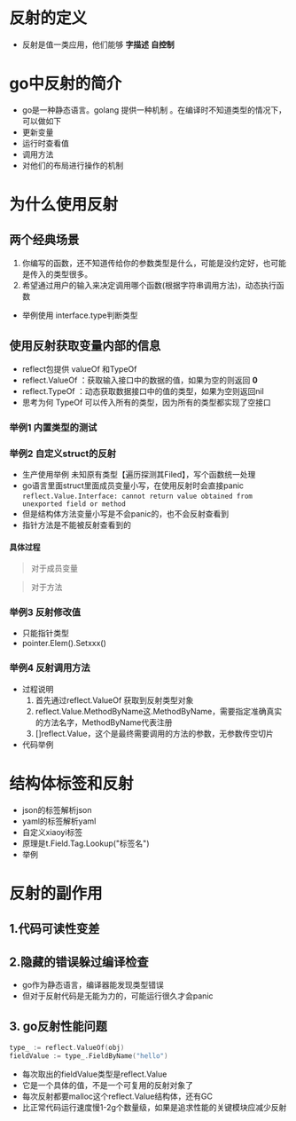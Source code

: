 # 反射的定义
- 反射是值一类应用，他们能够 **字描述**  **自控制**

# go中反射的简介
- go是一种静态语言。golang 提供一种机制 。在编译时不知道类型的情况下，可以做如下
- 更新变量
- 运行时查看值
- 调用方法
- 对他们的布局进行操作的机制




# 为什么使用反射
## 两个经典场景
1. 你编写的函数，还不知道传给你的参数类型是什么，可能是没约定好，也可能是传入的类型很多。
2. 希望通过用户的输入来决定调用哪个函数(根据字符串调用方法)，动态执行函数

- 举例使用 interface.type判断类型


## 使用反射获取变量内部的信息
- reflect包提供 valueOf 和TypeOf
- reflect.ValueOf ：获取输入接口中的数据的值，如果为空的则返回 **0**
- reflect.TypeOf ：动态获取数据接口中的值的类型，如果为空则返回nil
- 思考为何 TypeOf 可以传入所有的类型，因为所有的类型都实现了空接口

### 举例1 内置类型的测试

### 举例2 自定义struct的反射
- 生产使用举例 未知原有类型【遍历探测其Filed】，写个函数统一处理
- go语言里面struct里面成员变量小写，在使用反射时会直接panic `reflect.Value.Interface: cannot return value obtained from unexported field or method`
- 但是结构体方法变量小写是不会panic的，也不会反射查看到
- 指针方法是不能被反射查看到的

#### 具体过程
> 对于成员变量

> 对于方法



### 举例3 反射修改值
- 只能指针类型
- pointer.Elem().Setxxx()

### 举例4 反射调用方法
- 过程说明
    1. 首先通过reflect.ValueOf 获取到反射类型对象
    2. reflect.Value.MethodByName这.MethodByName，需要指定准确真实的方法名字，MethodByName代表注册
    3. []reflect.Value，这个是最终需要调用的方法的参数，无参数传空切片
- 代码举例

# 结构体标签和反射
- json的标签解析json
- yaml的标签解析yaml
- 自定义xiaoyi标签
- 原理是t.Field.Tag.Lookup("标签名")
- 举例


# 反射的副作用
## 1.代码可读性变差
## 2.隐藏的错误躲过编译检查
- go作为静态语言，编译器能发现类型错误
- 但对于反射代码是无能为力的，可能运行很久才会panic

## 3. go反射性能问题
```go
type_ := reflect.ValueOf(obj)
fieldValue := type_.FieldByName("hello")
```
- 每次取出的fieldValue类型是reflect.Value
- 它是一个具体的值，不是一个可复用的反射对象了
- 每次反射都要malloc这个reflect.Value结构体，还有GC
- 比正常代码运行速度慢1-2g个数量级，如果是追求性能的关键模块应减少反射














